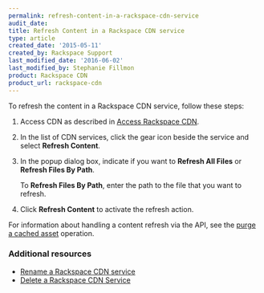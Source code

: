 ```yaml
---
permalink: refresh-content-in-a-rackspace-cdn-service
audit_date: 
title: Refresh Content in a Rackspace CDN service
type: article
created_date: '2015-05-11'
created_by: Rackspace Support
last_modified_date: '2016-06-02'
last_modified_by: Stephanie Fillmon
product: Rackspace CDN
product_url: rackspace-cdn
---
```


To refresh the content in a Rackspace CDN service, follow these steps:

1. Access CDN as described in [Access Rackspace CDN](https://docs-ospc.rackspace.com/support/how-to/rackspace-cdn/access-rackspace-cdn).

2. In the list of CDN services, click the gear icon beside the service
and select **Refresh Content**.

3. In the popup dialog box, indicate if you want to **Refresh All
Files** or **Refresh Files By Path**.

   To **Refresh Files By Path**, enter the path to the file that you want to refresh.

4. Click **Refresh Content** to activate the refresh action.

For information about handling a content refresh via the API, see the
[purge a cached asset](https://docs.rackspace.com/docs/cdn/v1/api-reference/#purge-a-cached-asset)
operation.



### Additional resources

-  [Rename a Rackspace CDN service](https://docs-ospc.rackspace.com/support/how-to/rackspace-cdn/rename-a-rackspace-cdn-service)
- [Delete a Rackspace CDN Service](https://docs-ospc.rackspace.com/support/how-to/rackspace-cdn/delete-a-rackspace-cdn-service)

